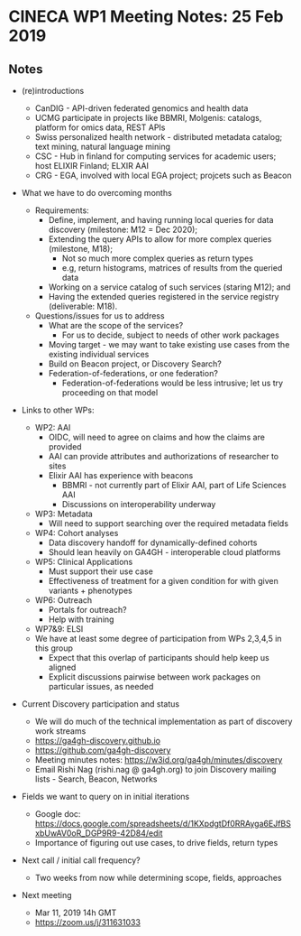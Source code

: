 # CINECA WP1 Meeting Notes: 25 Feb 2019

## Notes

* (re)introductions
    - CanDIG - API-driven federated genomics and health data 
    - UCMG participate in projects like BBMRI, Molgenis: catalogs, platform for omics data, REST APIs
    - Swiss personalized health network - distributed metadata catalog; text mining, natural language mining
    - CSC - Hub in finland for computing services for academic users; host ELIXIR Finland; ELXIR AAI
    - CRG - EGA, involved with local EGA project; projcets such as Beacon

* What we have to do overcoming months
    - Requirements:
        - Define, implement, and having running local queries for data discovery (milestone: M12 = Dec 2020); 
        - Extending the query APIs to allow for more complex queries (milestone, M18); 
            - Not so much more complex queries as return types 
            - e.g, return histograms, matrices of results from the queried data
        - Working on a service catalog of such services (staring M12); and
        - Having the extended queries registered in the service registry (deliverable: M18).
    - Questions/issues for us to address
        - What are the scope of the services?
            - For us to decide, subject to needs of other work packages
        - Moving target - we may want to take existing use cases from the existing individual services
        - Build on Beacon project, or Discovery Search?
        - Federation-of-federations, or one federation?
            - Federation-of-federations would be less intrusive; let us try proceeding on that model

* Links to other WPs:
    - WP2: AAI
        - OIDC, will need to agree on claims and how the claims are provided
        - AAI can provide attributes and authorizations of researcher to sites
        - Elixir AAI has experience with beacons
            - BBMRI - not currently part of Elixir AAI, part of Life Sciences AAI
            - Discussions on interoperability underway
    - WP3: Metadata
        - Will need to support searching over the required metadata fields
    - WP4: Cohort analyses
        - Data discovery handoff for dynamically-defined cohorts
        - Should lean heavily on GA4GH - interoperable cloud platforms
    - WP5: Clinical Applications
        - Must support their use case
        - Effectiveness of treatment for a given condition for with given variants + phenotypes
    - WP6: Outreach
        - Portals for outreach?
        - Help with training
    - WP7&9: ELSI
    - We have at least some degree of participation from WPs 2,3,4,5 in this group
        - Expect that this overlap of participants should help keep us aligned
        - Explicit discussions pairwise between work packages on particular issues, as needed

* Current Discovery participation and status
    - We will do much of the technical implementation as part of discovery work streams
    - https://ga4gh-discovery.github.io
    - https://github.com/ga4gh-discovery
    - Meeting minutes notes: https://w3id.org/ga4gh/minutes/discovery
    - Email Rishi Nag (rishi.nag @ ga4gh.org) to join Discovery mailing lists - Search, Beacon, Networks

* Fields we want to query on in initial iterations
    - Google doc: https://docs.google.com/spreadsheets/d/1KXpdgtDf0RRAyga6EJfBSxbUwAV0oR_DGP9R9-42D84/edit
    - Importance of figuring out use cases, to drive fields, return types

* Next call / initial call frequency?
    - Two weeks from now while determining scope, fields, approaches

* Next meeting
    - Mar 11, 2019 14h GMT
    - https://zoom.us/j/311631033 
